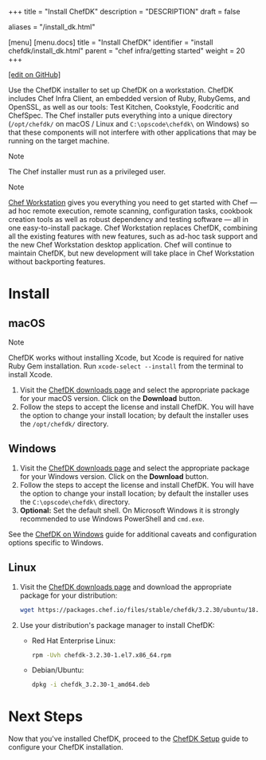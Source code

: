+++
title = "Install ChefDK"
description = "DESCRIPTION"
draft = false

aliases = "/install_dk.html"

[menu]
  [menu.docs]
    title = "Install ChefDK"
    identifier = "install chefdk/install_dk.html"
    parent = "chef infra/getting started"
    weight = 20
+++    

[\[edit on
GitHub\]](https://github.com/chef/chef-web-docs/blob/master/chef_master/source/install_dk.rst)

Use the ChefDK installer to set up ChefDK on a workstation. ChefDK
includes Chef Infra Client, an embedded version of Ruby, RubyGems, and
OpenSSL, as well as our tools: Test Kitchen, Cookstyle, Foodcritic and
ChefSpec. The Chef installer puts everything into a unique directory
(`/opt/chefdk/` on macOS / Linux and `C:\opscode\chefdk\` on Windows) so
that these components will not interfere with other applications that
may be running on the target machine.

<div class="note" markdown="1">

<div class="admonition-title" markdown="1">

Note

</div>

The Chef installer must run as a privileged user.

</div>

<div class="note" markdown="1">

<div class="admonition-title" markdown="1">

Note

</div>

[Chef Workstation](https://downloads.chef.io/chef-workstation/) gives
you everything you need to get started with Chef — ad hoc remote
execution, remote scanning, configuration tasks, cookbook creation tools
as well as robust dependency and testing software — all in one
easy-to-install package. Chef Workstation replaces ChefDK, combining all
the existing features with new features, such as ad-hoc task support and
the new Chef Workstation desktop application. Chef will continue to
maintain ChefDK, but new development will take place in Chef Workstation
without backporting features.

</div>

Install
=======

macOS
-----

<div class="note" markdown="1">

<div class="admonition-title" markdown="1">

Note

</div>

ChefDK works without installing Xcode, but Xcode is required for native
Ruby Gem installation. Run `xcode-select --install` from the terminal to
install Xcode.

</div>

1.  Visit the [ChefDK downloads
    page](https://downloads.chef.io/chefdk#mac_os_x) and select the
    appropriate package for your macOS version. Click on the
    **Download** button.
2.  Follow the steps to accept the license and install ChefDK. You will
    have the option to change your install location; by default the
    installer uses the `/opt/chefdk/` directory.

Windows
-------

1.  Visit the [ChefDK downloads
    page](https://downloads.chef.io/chefdk#windows) and select the
    appropriate package for your Windows version. Click on the
    **Download** button.
2.  Follow the steps to accept the license and install ChefDK. You will
    have the option to change your install location; by default the
    installer uses the `C:\opscode\chefdk\` directory.
3.  **Optional:** Set the default shell. On Microsoft Windows it is
    strongly recommended to use Windows PowerShell and `cmd.exe`.

See the [ChefDK on Windows](/dk_windows/) guide for additional
caveats and configuration options specific to Windows.

Linux
-----

1.  Visit the [ChefDK downloads page](https://downloads.chef.io/chefdk)
    and download the appropriate package for your distribution:

    ``` bash
    wget https://packages.chef.io/files/stable/chefdk/3.2.30/ubuntu/18.04/chefdk_3.2.30-1_amd64.deb
    ```

2.  Use your distribution's package manager to install ChefDK:

    -   Red Hat Enterprise Linux:

        ``` bash
        rpm -Uvh chefdk-3.2.30-1.el7.x86_64.rpm
        ```

    -   Debian/Ubuntu:

        ``` bash
        dpkg -i chefdk_3.2.30-1_amd64.deb
        ```

Next Steps
==========

Now that you've installed ChefDK, proceed to the [ChefDK
Setup](/chefdk_setup/) guide to configure your ChefDK installation.

